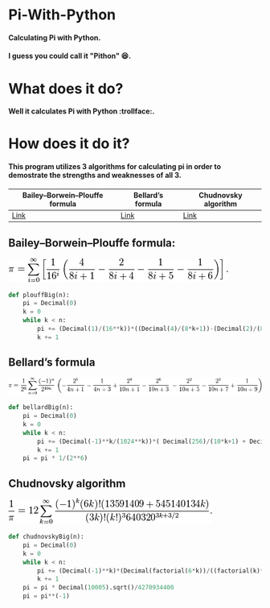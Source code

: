 # Pi-With-Python
#### Calculating Pi with Python. 
#### I guess you could call it "Pithon" :laughing:.

# What does it do?
#### Well it calculates Pi with Python :trollface:.

# How does it do it?
#### This program utilizes 3 algorithms for calculating pi in order to demostrate the strengths and weaknesses of all 3.
Bailey–Borwein–Plouffe formula | Bellard’s formula | Chudnovsky algorithm
------------------------------ | ----------------- | ---------------------
[Link](http://en.wikipedia.org/wiki/Bailey%E2%80%93Borwein%E2%80%93Plouffe_formula) | [Link](http://en.wikipedia.org/wiki/Bellard%27s_formula) | [Link](http://en.wikipedia.org/wiki/Chudnovsky_algorithm)
## Bailey–Borwein–Plouffe formula:
![plouffeFormula](/img/plouffeFormula.png)
```python 
def plouffBig(n):
    pi = Decimal(0)
    k = 0
    while k < n:
        pi += (Decimal(1)/(16**k))*((Decimal(4)/(8*k+1))-(Decimal(2)/(8*k+4))-(Decimal(1)/(8*k+5))-(Decimal(1)/(8*k+6)))
        k += 1
```
## Bellard’s formula
![bellardFormula](/img/bellardFormula.png)
```python 
def bellardBig(n):
    pi = Decimal(0)
    k = 0
    while k < n:
        pi += (Decimal(-1)**k/(1024**k))*( Decimal(256)/(10*k+1) + Decimal(1)/(10*k+9) - Decimal(64)/(10*k+3) - Decimal(32)/(4*k+1) - Decimal(4)/(10*k+5) - Decimal(4)/(10*k+7) -Decimal(1)/(4*k+3))
        k += 1
    pi = pi * 1/(2**6)
```
## Chudnovsky algorithm
![chudnovskyFormula](/img/chudnovskyFormula.png)
```python
def chudnovskyBig(n):
    pi = Decimal(0)
    k = 0
    while k < n:
        pi += (Decimal(-1)**k)*(Decimal(factorial(6*k))/((factorial(k)**3)*(factorial(3*k)))* (13591409+545140134*k)/(640320**(3*k)))
        k += 1
    pi = pi * Decimal(10005).sqrt()/4270934400
    pi = pi**(-1)
```
